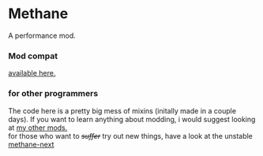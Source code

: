 # Methane
A performance mod.

### Mod compat
[available here.](https://github.com/AnOpenSauceDev/Methane-mod/blob/master/Compatability.md)

### for other programmers
The code here is a pretty big mess of mixins (initally made in a couple days). If you want to learn anything about modding, i would suggest looking at [my other mods.](https://github.com/stars/AnOpenSauceDev/lists/my-mods) <br>
for those who want to _~~suffer~~_ try out new things, have a look at the unstable [methane-next](https://github.com/AnOpenSauceDev/Methane-mod/tree/methane-next)